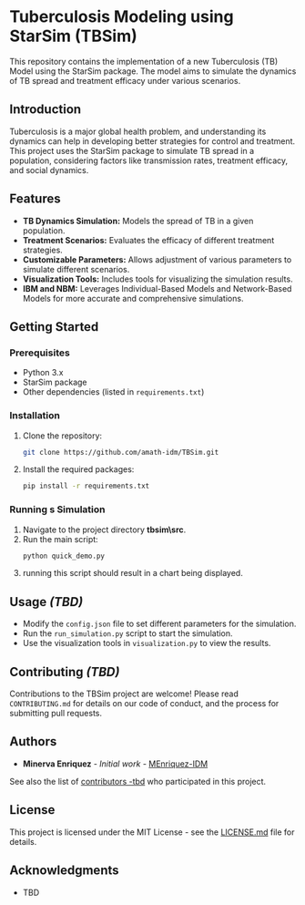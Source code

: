 # Tuberculosis Modeling using StarSim (TBSim)

This repository contains the implementation of a new Tuberculosis (TB) Model using the StarSim package. The model aims to simulate the dynamics of TB spread and treatment efficacy under various scenarios.

## Introduction

Tuberculosis is a major global health problem, and understanding its dynamics can help in developing better strategies for control and treatment. This project uses the StarSim package to simulate TB spread in a population, considering factors like transmission rates, treatment efficacy, and social dynamics.

## Features

- **TB Dynamics Simulation:** Models the spread of TB in a given population.
- **Treatment Scenarios:** Evaluates the efficacy of different treatment strategies.
- **Customizable Parameters:** Allows adjustment of various parameters to simulate different scenarios.
- **Visualization Tools:** Includes tools for visualizing the simulation results.
- **IBM and NBM:** Leverages Individual-Based Models and Network-Based Models for more accurate and comprehensive simulations.

## Getting Started

### Prerequisites

- Python 3.x
- StarSim package
- Other dependencies (listed in `requirements.txt`)

### Installation

1. Clone the repository:
   ```bash
   git clone https://github.com/amath-idm/TBSim.git
   ```
2. Install the required packages:
   ```bash
   pip install -r requirements.txt
   ```

### Running s Simulation

1. Navigate to the project directory **tbsim\src**.
2. Run the main script:
   ```bash
   python quick_demo.py
   ```
3. running this script should result in a chart being displayed.

## Usage _(TBD)_

- Modify the `config.json` file to set different parameters for the simulation.
- Run the `run_simulation.py` script to start the simulation.
- Use the visualization tools in `visualization.py` to view the results.

## Contributing _(TBD)_

Contributions to the TBSim project are welcome! Please read `CONTRIBUTING.md` for details on our code of conduct, and the process for submitting pull requests.

## Authors

- **Minerva Enriquez** - *Initial work* - [MEnriquez-IDM](https://github.com/MEnriquez-IDM)

See also the list of [contributors -tbd](https://github.com/amath-idm/TBSim/contributors) who participated in this project.

## License

This project is licensed under the MIT License - see the [LICENSE.md](https://github.com/amath-idm/tbsim/blob/main/LICENSE) file for details.

## Acknowledgments

- TBD

